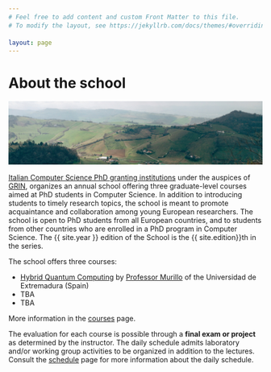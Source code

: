 ```yaml
---
# Feel free to add content and custom Front Matter to this file.
# To modify the layout, see https://jekyllrb.com/docs/themes/#overriding-theme-defaults

layout: page
---
```


# About the school

![A view from Bertinoro](assets/img/slider1.png)

[Italian Computer Science PhD granting institutions](http://www.disi.unige.it/dottorato/coordinamento/) under the auspices of [GRIN](http://www.grin-informatica.it/), organizes an annual school offering three graduate-level courses aimed at PhD students in Computer Science.
In addition to introducing students to timely research topics, the school is meant to promote acquaintance and collaboration among young European researchers.
The school is open to PhD students from all European countries, and to students from other countries who are enrolled in a PhD program in Computer Science.
The {{ site.year }} edition of the School is the {{ site.edition}}th in the series.

The school offers three courses:

* [Hybrid Quantum Computing](courses#hybrid-quantum-computing) by [Professor Murillo](people/murillo.html) of the Universidad de Extremadura (Spain)
* TBA
* TBA

More information in the [courses](courses) page.

The evaluation for each course is possible through a **final exam or project** as determined by the instructor.
The daily schedule admits laboratory and/or working group activities to be organized in addition to the lectures.
Consult the [schedule](schedule) page for more information about the daily schedule.
